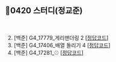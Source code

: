 ## 📘0420 스터디(정교준)
</br>

2. [백준] G4_17779_게리맨더링 2 [[정답코드]()]
3. [백준] G4_17406_배열 돌리기 4 [[정답코드](G4_17406_배열돌리기4.md)]
4. [백준] G4_17281_⚾ [[정답코드](G4_17281_⚾.md)]

